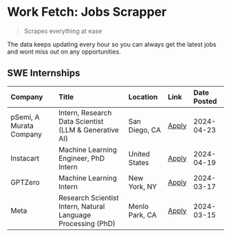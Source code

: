# Work Fetch: Jobs Scrapper
> Scrapes everything at ease

The data keeps updating every hour so you can always get the latest jobs and wont miss out on any opportunities.

## SWE Internships
<!--START_SECTION:workfetch-->
| Company                 | Title                                                        | Location       | Link                                                                                                                                                                                                                                                                       | Date Posted   |
|:------------------------|:-------------------------------------------------------------|:---------------|:---------------------------------------------------------------------------------------------------------------------------------------------------------------------------------------------------------------------------------------------------------------------------|:--------------|
| pSemi, A Murata Company | Intern, Research Data Scientist (LLM & Generative AI)        | San Diego, CA  | [Apply](https://www.linkedin.com/jobs/view/intern-research-data-scientist-llm-generative-ai-at-psemi-a-murata-company-3887074168?position=7&pageNum=0&refId=1SmTzovcfoBzfoWqCjqhpA%3D%3D&trackingId=FfvD7LiVsIoSobmkVLVGPA%3D%3D&trk=public_jobs_jserp-result_search-card) | 2024-04-23    |
| Instacart               | Machine Learning Engineer, PhD Intern                        | United States  | [Apply](https://www.linkedin.com/jobs/view/machine-learning-engineer-phd-intern-at-instacart-3901991739?position=2&pageNum=0&refId=1SmTzovcfoBzfoWqCjqhpA%3D%3D&trackingId=CMapIEDv%2BcBZwzX0vb1OsQ%3D%3D&trk=public_jobs_jserp-result_search-card)                        | 2024-04-19    |
| GPTZero                 | Machine Learning Intern                                      | New York, NY   | [Apply](https://www.linkedin.com/jobs/view/machine-learning-intern-at-gptzero-3860723963?position=6&pageNum=0&refId=1SmTzovcfoBzfoWqCjqhpA%3D%3D&trackingId=QLj0f02S9%2F5UNxbowYOQdQ%3D%3D&trk=public_jobs_jserp-result_search-card)                                       | 2024-03-17    |
| Meta                    | Research Scientist Intern, Natural Language Processing (PhD) | Menlo Park, CA | [Apply](https://www.linkedin.com/jobs/view/research-scientist-intern-natural-language-processing-phd-at-meta-3858718375?position=8&pageNum=0&refId=1SmTzovcfoBzfoWqCjqhpA%3D%3D&trackingId=c7SWShSI4WJlOnP3EW%2FZRQ%3D%3D&trk=public_jobs_jserp-result_search-card)        | 2024-03-15    |
<!--END_SECTION:workfetch-->
